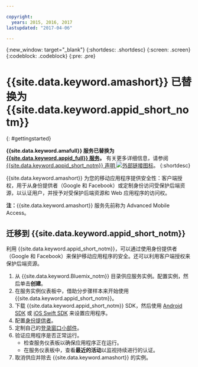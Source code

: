 ```yaml
---

copyright:
  years: 2015, 2016, 2017
lastupdated: "2017-04-06"

---
```

{:new_window: target="_blank"}
{:shortdesc: .shortdesc}
{:screen: .screen}
{:codeblock: .codeblock}
{:pre: .pre}


# {{site.data.keyword.amashort}} 已替换为 {{site.data.keyword.appid_short_notm}}
{: #gettingstarted}


**{{site.data.keyword.amafull}} 服务已替换为 [{{site.data.keyword.appid_full}} 服务](/docs/services/appid/index.html)。** 有关更多详细信息，请参阅 <a href="https://www.ibm.com/blogs/bluemix/2017/03/introducing-ibm-bluemix-app-id-authentication-profiles-service-app-developers/" target="_blank">{{site.data.keyword.appid_short_notm}} 声明 <img src="../../icons/launch-glyph.svg" alt="外部链接图标"></a>。
{:shortdesc}


{{site.data.keyword.amashort}} 为您的移动应用程序提供安全性：客户端授权，用于从身份提供者（Google 和 Facebook）或定制身份访问受保护后端资源，以认证用户，并授予对受保护后端资源和 Web 应用程序的访问权。

**注：**{{site.data.keyword.amashort}} 服务先前称为 Advanced Mobile Access。


## 迁移到 {{site.data.keyword.appid_short_notm}}

利用 {{site.data.keyword.appid_short_notm}}，可以通过使用身份提供者（Google 和 Facebook）来保护移动应用程序的安全。还可以利用客户端授权来保护后端资源。

1. 从 {{site.data.keyword.Bluemix_notm}} 目录供应服务实例。配置实例，然后单击**创建**。
2. 在服务实例仪表板中，借助分步骤样本来开始使用 {{site.data.keyword.appid_short_notm}}。
3. 下载 {{site.data.keyword.appid_short_notm}} SDK，然后使用 [Android SDK](/docs/services/appid/getting-started-android.html#android-sdk) 或 [iOS Swift SDK](/docs/services/appid/getting-started-ios-swift-sdk.html#getting-started-ios) 来设置应用程序。
4. 配置[身份提供者](/docs/services/appid/identity-providers.html)。
5. 定制自己的[登录窗口小部件](/docs/services/appid/login-widget.html)。
6. 验证应用程序是否正常运行。
    * 检查服务仪表板以确保应用程序正在运行。
    * 在服务仪表板中，查看**最近的活动**以监视持续进行的认证。
7. 取消供应并除去 {{site.data.keyword.amashort}} 的实例。



<!-- Commenting out all getting started content because new users should start with App ID.

Add security to your mobile app with the {{site.data.keyword.amafull}} service. You can configure client authorization for accessing protected back-end resources running on {{site.data.keyword.Bluemix}}. Use identity providers (Google and Facebook), or custom identities to authenticate users and grant access to protected back-end resources and Web apps.
{:shortdesc}

**Note:** The {{site.data.keyword.amashort}} service was previously known as Advanced Mobile Access.


To get up and running with the {{site.data.keyword.amashort}} service:

1. Use one of the following options to create a bound or unbound service:
 * Create a {{site.data.keyword.Bluemix_notm}} application using the **MobileFirst Services Starter** boilerplate from the catalog. This creates a {{site.data.keyword.amashort}} service bound to a {{site.data.keyword.Bluemix_notm}} back-end application.
 * Create a {{site.data.keyword.amashort}} service using the  {{site.data.keyword.amashort}} console.  You can  bind the service to an existing back-end application and configure it in the {{site.data.keyword.amashort}} console.

   When you use the MobileFirst Services Starter, you get an instance of a Node.js runtime that runs on IBM {{site.data.keyword.Bluemix_notm}} to implement your custom back-end logic. A set of core mobile services that provide security, data, push, and monitoring functions are bound to that Node.js app. After the {{site.data.keyword.Bluemix_notm}} Node.js app is created, you can set up your development environment and start to use the {{site.data.keyword.Bluemix_notm}} Mobile Services SDKs. You can use the SDKs to access the services that are bound to your cloud app with simple API calls.

	For more information on how to create and work with projects, applications, and services see [IBM Bluemix Mobile dashboard](https://console.{DomainName}/docs/mobile/index.html).

2. Secure server-side resources.

   Protect your mobile back-end resources that are running on Node.js or Liberty for Java&trade; runtimes with mobile-enabled OAuth security. For more information, see [Protecting resources](protecting-resources.html).
   To learn more about the default mobile back-end application, see the [bms-hellotodo-strongloop ![External link icon](../../icons/launch-glyph.svg "External link icon")](https://github.com/ibm-bluemix-mobile-services/bms-hellotodo-strongloop){: new_window}  sample application.

3. Set up your core {{site.data.keyword.amashort}} development environment.

  ####Client development
  {: #client-development}

	You can add the {{site.data.keyword.amashort}} SDK to your existing Android, iOS, or Cordova app, as follows:
   * Android: ([Setting up the Android SDK](getting-started-android.html)) [Sample ![External link icon](../../icons/launch-glyph.svg "External link icon")](https://github.com/ibm-bluemix-mobile-services/bms-samples-android-helloauthentication){: new_window}
    * iOS (Swift SDK): ([Setting up the iOS Swift SDK](getting-started-ios-swift-sdk.html)) [Sample ![External link icon](../../icons/launch-glyph.svg "External link icon")](https://github.com/ibm-bluemix-mobile-services/bms-samples-swift-helloauthentication){: new_window}    
   * Cordova: ([Setting up the Cordova plug-in](getting-started-cordova.html)) [Sample ![External link icon](../../icons/launch-glyph.svg "External link icon")](https://github.com/ibm-bluemix-mobile-services/bms-samples-cordova-helloauthentication){: new_window}


 ####Web development
 {: #web-development}

   The {{site.data.keyword.amashort}} service can protect your Web application, requiring no special SDK. You can leverage different identity providers, in addition to protection provided by the {{site.data.keyword.amashort}} service. The {{site.data.keyword.amashort}} integration enables any web application, regardless of the technology it implements, to take advantage of the OAuth2 protocol. For information on setting up your {{site.data.keyword.amashort}} Web app to access the {{site.data.keyword.amashort}} service using different identity providers, see:

   * [Enabling Facebook authentication for Web applications](facebook-auth-web.html)
   * [Enabling Google authentication for Web applications](google-auth-web.html)
   * [Enabling custom authentication for Web applications](custom-auth-web.html)

**Optional:** Configure an identity provider for your application. You can configure one identity provider per application. Configuring an identity provider enables the users of your mobile app to log in with their existing Facebook or Google+ account. Or, you can define how users log in by creating a custom authentication.
   * [Authenticating users with Facebook credentials](facebook-auth-overview.html)
   * [Authenticating users with Google credentials](google-auth-overview.html)
   * [Authenticating users with a custom identity provider](custom-auth.html) --->
